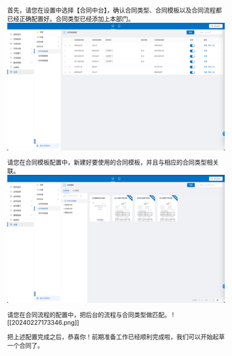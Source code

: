 首先，请您在设置中选择【合同中台】，确认合同类型、合同模板以及合同流程都已经正确配置好。合同类型已经添加上本部门。
![](src/20240227172233.png)

请您在合同模板配置中，新建好要使用的合同模板，并且与相应的合同类型相关联。
![](src/20240227172602.png)

请您在合同流程的配置中，把后台的流程与合同类型做匹配。
![[20240227173346.png]]

把上述配置完成之后，恭喜你！前期准备工作已经顺利完成啦，我们可以开始起草一个合同了。